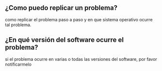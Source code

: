 ## ¿Como puedo replicar un problema?
como replicar el problema paso a paso y en que sistema operativo ocurre tal problema.
## ¿En qué versión del software ocurre el problema?
si el problema ocurre en varias o todas las versiones del software, por favor notificarmelo
